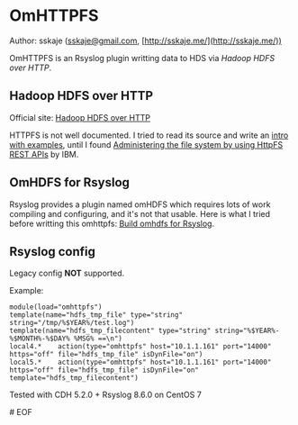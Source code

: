 OmHTTPFS
===
Author: sskaje ([sskaje@gmail.com](mailto:sskaje@gmail.com), [http://sskaje.me/](http://sskaje.me/))

OmHTTPFS is an Rsyslog plugin writting data to HDS via *Hadoop HDFS over HTTP*.


## Hadoop HDFS over HTTP

Official site: [Hadoop HDFS over HTTP](http://hadoop.apache.org/docs/current/hadoop-hdfs-httpfs/index.html)

HTTPFS is not well documented. I tried to read its source and write an [intro with examples](http://sskaje.me/2014/08/doc-for-httpfs/), until I found [Administering the file system by using HttpFS REST APIs](http://www-01.ibm.com/support/knowledgecenter/SSPT3X_2.1.2/com.ibm.swg.im.infosphere.biginsights.admin.doc/doc/admin_fileupload_rest_apis.html) by IBM.


## OmHDFS for Rsyslog
Rsyslog provides a plugin named omHDFS which requires lots of work compiling and configuring, and it's not that usable.
Here is what I tried before writting this omhttpfs: [Build omhdfs for Rsyslog](http://sskaje.me/2014/08/build-omhdfs-rsyslog/).


## Rsyslog config
Legacy config **NOT** supported.


Example:

```
module(load="omhttpfs")
template(name="hdfs_tmp_file" type="string" string="/tmp/%$YEAR%/test.log")
template(name="hdfs_tmp_filecontent" type="string" string="%$YEAR%-%$MONTH%-%$DAY% %MSG% ==\n")
local4.*    action(type="omhttpfs" host="10.1.1.161" port="14000" https="off" file="hdfs_tmp_file" isDynFile="on")
local5.*    action(type="omhttpfs" host="10.1.1.161" port="14000" https="off" file="hdfs_tmp_file" isDynFile="on" template="hdfs_tmp_filecontent")
```

Tested with CDH 5.2.0 + Rsyslog 8.6.0 on CentOS 7

\# EOF
